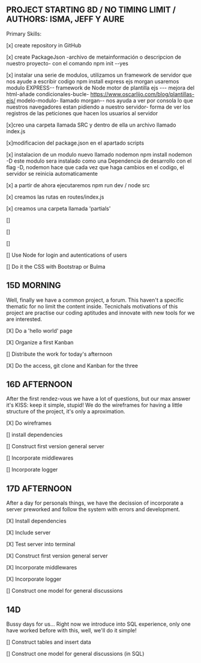 ## PROJECT STARTING 8D / NO TIMING LIMIT / AUTHORS: ISMA, JEFF Y AURE

Primary Skills:

[x] create repository in GitHub

[x] create PackageJson -archivo de metainformación o descripcion de nuestro proyecto- con el comando 
npm init --yes


[x] instalar una serie de modulos, utilizamos un framework de servidor que nos ayude a escribir codigo
npm install express ejs morgan
usaremos modulo EXPRESS-- framework de Node
motor de plantilla  ejs --- mejora del html-añade condicionales-bucle- https://www.oscarlijo.com/blog/plantillas-ejs/
modelo-modulo- llamado morgan-- nos ayuda a ver por consola lo que nuestros navegadores estan pidiendo a nuestro servidor- forma de ver
los registros de las peticiones que hacen los usuarios al servidor

[x]creo una carpeta llamada SRC y dentro de ella un archivo llamado index.js


[x]modificacion del package.json en el apartado scripts

[x] instalacion de un modulo nuevo llamado nodemon
npm install nodemon -D 
este modulo sera instalado como una Dependencia de desarrollo con el flag -D, 
nodemon hace que cada vez que haga cambios en el codigo, el servidor se reinicia automaticamente


[x] a partir de ahora ejecutaremos 
npm run dev / node src

[x] creamos las rutas en routes/index.js

[x] creamos una carpeta llamada 'partials'


[]

[]

[]


[] Use Node for login and autentications of users

[] Do it the CSS with Bootstrap or Bulma

## 15D MORNING

Well, finally we have a common project, a forum. This haven't a specific thematic for no limit the content inside. Tecnichals motivations of this project are practise our coding aptitudes and innovate with new tools for we are interested.

[X] Do a 'hello world' page

[X] Organize a first Kanban

[] Distribute the work for today's afternoon

[X] Do the access, git clone and Kanban for the three

## 16D AFTERNOON

After the first rendez-vous we have a lot of questions, but our max answer it's KISS: keep it simple, stupid! We do the wireframes for having a little structure of the project, it's only a aproximation.

[X] Do wireframes

[] install dependencies

[] Construct first version general server

[] Incorporate middlewares

[] Incorporate logger

## 17D AFTERNOON

After a day for personals things, we have the decission of incorporate a server preworked and follow the system with errors and development.

[X] Install dependencies

[X] Include server

[X] Test server into terminal

[X] Construct first version general server

[X] Incorporate middlewares

[X] Incorporate logger

[] Construct one model for general discussions

## 14D

Bussy days for us... Right now we introduce into SQL experience, only one have worked before with this, well, we'll do it simple!

[] Construct tables and insert data

[] Construct one model for general discussions (in SQL)
